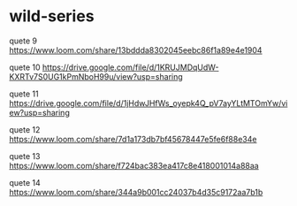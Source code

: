 # wild-series
quete 9
https://www.loom.com/share/13bddda8302045eebc86f1a89e4e1904

quete 10
https://drive.google.com/file/d/1KRUJMDqUdW-KXRTv7S0UG1kPmNboH99u/view?usp=sharing

quete 11
https://drive.google.com/file/d/1jHdwJHfWs_oyepk4Q_pV7ayYLtMTOmYw/view?usp=sharing

quete 12
https://www.loom.com/share/7d1a173db7bf45678447e5fe6f88e34e

quete 13
https://www.loom.com/share/f724bac383ea417c8e418001014a88aa

quete 14
https://www.loom.com/share/344a9b001cc24037b4d35c9172aa7b1b
